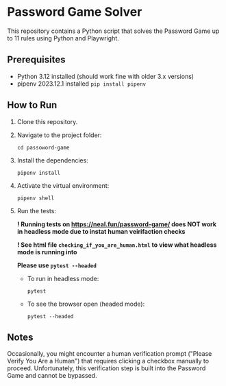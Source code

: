 # Password Game Solver

This repository contains a Python script that solves the Password Game up to 11 rules using Python and Playwright.

## Prerequisites

- Python 3.12 installed (should work fine with older 3.x versions)
- pipenv 2023.12.1 installed `pip install pipenv`

## How to Run

1. Clone this repository.
2. Navigate to the project folder:
    ```
    cd passoword-game
    ```
3. Install the dependencies:
    ```
    pipenv install
    ```
4. Activate the virtual environment:
    ```
    pipenv shell
    ```
5. Run the tests:

    **! Running tests on https://neal.fun/password-game/ does NOT work in headless mode due to instat human veirifaction checks**

    **! See html file `checking_if_you_are_human.html` to view what headless mode is running into**

    **Please use `pytest --headed`**

    - To run in headless mode:
        ```
        pytest
        ```
    - To see the browser open (headed mode):
        ```
        pytest --headed
        ```

## Notes

Occasionally, you might encounter a human verification prompt ("Please Verify You Are a Human") that requires clicking a checkbox manually to proceed. Unfortunately, this verification step is built into the Password Game and cannot be bypassed.

